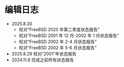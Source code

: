 # 编辑日志

- 2025.8.30
  - 校对“FreeBSD 2025 年第二季度状态报告”
  - 校对“FreeBSD 2001 年 12 月-2002 年 1 月状态报告”
  - 校对“FreeBSD 2002 年 2-4 月状态报告”
  - 校对“FreeBSD 2002 年 5-6 月状态报告”
- 2025.8.29 校对“2001”年状态报告
- 2024.11.8 完成之前所有状态报告
